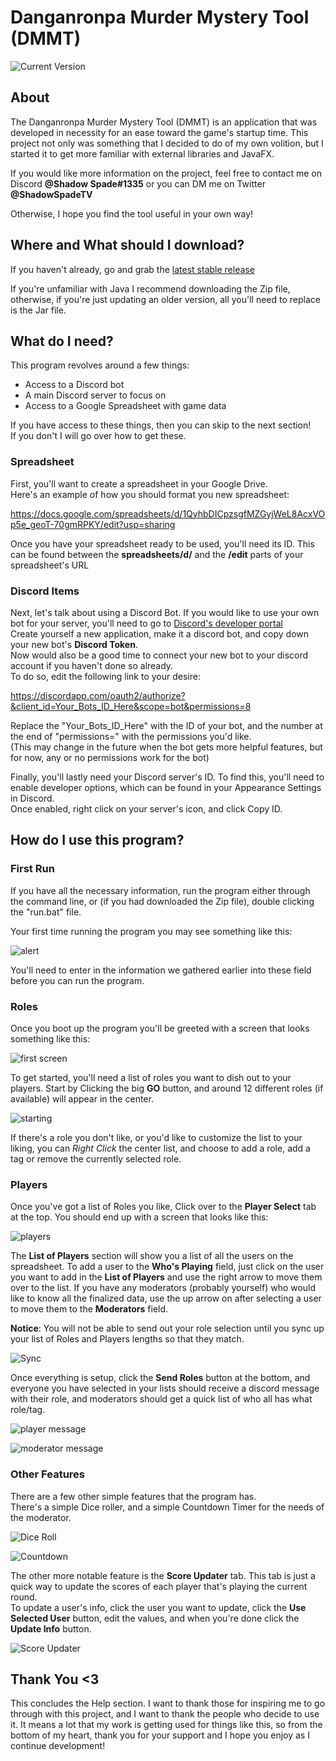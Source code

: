 # Danganronpa Murder Mystery Tool (DMMT)

![Current Version](https://img.shields.io/badge/Latest_Version-0.6-green.svg)

## About

The Danganronpa Murder Mystery Tool (DMMT) is an application that was developed in necessity for an ease toward the game's startup time.
This project not only was something that I decided to do of my own volition, but I started it to get more familiar with external libraries and JavaFX.

If you would like more information on the project, feel free to contact me on Discord **@Shadow Spade#1335**
or you can DM me on Twitter **@ShadowSpadeTV**

Otherwise, I hope you find the tool useful in your own way!

## Where and What should I download?

If you haven't already, go and grab the
[latest stable release](https://github.com/Shadow-Spade/Danganronpa-Murder-Mystery-Tool/releases/latest)

If you're unfamiliar with Java I recommend downloading the Zip file, otherwise, if you're just updating an older version, all you'll need to replace is the Jar file.

## What do I need?

This program revolves around a few things:
* Access to a Discord bot
* A main Discord server to focus on
* Access to a Google Spreadsheet with game data

If you have access to these things, then you can skip to the next section!  
If you don't I will go over how to get these.

### Spreadsheet

First, you'll want to create a spreadsheet in your Google Drive.  
Here's an example of how you should format you new spreadsheet:

https://docs.google.com/spreadsheets/d/1QyhbDICpzsgfMZGyjWeL8AcxVOp5e_geoT-70gmRPKY/edit?usp=sharing

Once you have your spreadsheet ready to be used, you'll need its ID. 
This can be found between the **spreadsheets/d/** and the **/edit** parts of your spreadsheet's URL

### Discord Items

Next, let's talk about using a Discord Bot.
If you would like to use your own bot for your server, you'll need to go to
[Discord's developer portal](https://discordapp.com/developers/applications/)  
Create yourself a new application, make it a discord bot, and copy down your new bot's **Discord Token**.  
Now would also be a good time to connect your new bot to your discord account if you haven't done so already.  
To do so, edit the following link to your desire: 

https://discordapp.com/oauth2/authorize?&client_id=Your_Bots_ID_Here&scope=bot&permissions=8

Replace the "Your_Bots_ID_Here" with the ID of your bot, and the number at the end of "permissions=" with the permissions you'd like.  
(This may change in the future when the bot gets more helpful features, but for now, any or no permissions work for the bot)

Finally, you'll lastly need your Discord server's ID.
To find this, you'll need to enable developer options, which can be found in your Appearance Settings in Discord.  
Once enabled, right click on your server's icon, and click Copy ID.

## How do I use this program?
### First Run
If you have all the necessary information, run the program either through the command line,
or (if you had downloaded the Zip file), double clicking the "run.bat" file.

Your first time running the program you may see something like this:

![alert](https://i.imgur.com/iwrD9Mz.png)

You'll need to enter in the information we gathered earlier into these field before you can run the program.

### Roles

Once you boot up the program you'll be greeted with a screen that looks something like this:

![first screen](https://i.imgur.com/wpOFSzJ.png)

To get started, you'll need a list of roles you want to dish out to your players.
Start by Clicking the big **GO** button, and around 12 different roles (if available) will appear in the center.

![starting](https://i.imgur.com/QlTfdTO.png)

If there's a role you don't like, or you'd like to customize the list to your liking,
you can _Right Click_ the center list, and choose to add a role,
add a tag or remove the currently selected role.

### Players

Once you've got a list of Roles you like, Click over to the **Player Select** tab at the top.
You should end up with a screen that looks like this:

![players](https://i.imgur.com/NJcLmgn.png)

The **List of Players** section will show you a list of all the users on the spreadsheet.
To add a user to the **Who's Playing** field, just click on the user you want to add in the **List of Players**
and use the right arrow to move them over to the list.
If you have any moderators (probably yourself) who would like to know all the finalized data,
use the up arrow on after selecting a user to move them to the **Moderators** field.

**Notice**: You will not be able to send out your role selection until you sync up your list of Roles and Players lengths so that they match.

![Sync](https://i.imgur.com/UTgudUu.png)

Once everything is setup, click the **Send Roles** button at the bottom,
and everyone you have selected in your lists should receive a discord message with their role,
and moderators should get a quick list of who all has what role/tag.

![player message](https://i.imgur.com/qxm7qOE.png)

![moderator message](https://i.imgur.com/gJlhXzN.png)

### Other Features

There are a few other simple features that the program has.  
There's a simple Dice roller, and a simple Countdown Timer for the needs of the moderator.

![Dice Roll](https://i.imgur.com/u3p9Ib1.png)

![Countdown](https://i.imgur.com/TroSEfJ.png)

The other more notable feature is the **Score Updater** tab.
This tab is just a quick way to update the scores of each player that's playing the current round.  
To update a user's info, click the user you want to update, click the **Use Selected User** button,
edit the values, and when you're done click the **Update Info** button.

![Score Updater](https://i.imgur.com/OhI2LBg.png)

## Thank You <3

This concludes the Help section.
I want to thank those for inspiring me to go through with this project,
and I want to thank the people who decide to use it.
It means a lot that my work is getting used for things like this,
so from the bottom of my heart,
thank you for your support and I hope you enjoy as I continue development! 